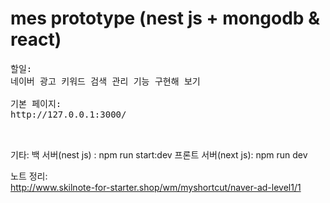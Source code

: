 # mes prototype (nest js + mongodb & react)

<pre>
할일:
네이버 광고 키워드 검색 관리 기능 구현해 보기

기본 페이지:
http://127.0.0.1:3000/


</pre>

기타:
백 서버(nest js) : npm run start:dev
프론트 서버(next js): npm run dev

노트 정리: <br>
<a>http://www.skilnote-for-starter.shop/wm/myshortcut/naver-ad-level1/1</a>
